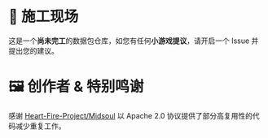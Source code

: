# 🚧 施工现场

这是一个**尚未完工**的数据包仓库，如您有任何**小游戏提议**，请开启一个 Issue 并提出您的建议。

# 🖼️ 创作者 & 特别鸣谢

感谢 [Heart-Fire-Project/Midsoul](https://github.com/Heart-Fire-Project/Midsoul/) 以 Apache 2.0 协议提供了部分高复用性的代码减少重复工作。